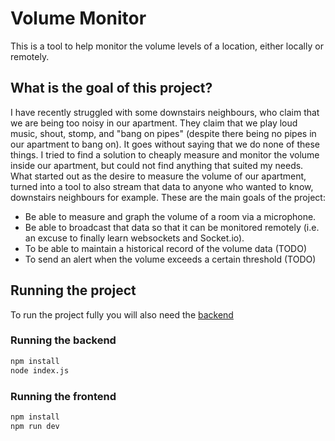 # Volume Monitor

This is a tool to help monitor the volume levels of a location, either locally or remotely.

## What is the goal of this project?

I have recently struggled with some downstairs neighbours, who claim that we are being too noisy in our apartment. They claim that we play loud music, shout, stomp, and "bang on pipes" (despite there being no pipes in our apartment to bang on). It goes without saying that we do none of these things. I tried to find a solution to cheaply measure and monitor the volume inside our apartment, but could not find anything that suited my needs. What started out as the desire to measure the volume of our apartment, turned into a tool to also stream that data to anyone who wanted to know, downstairs neighbours for example. These are the main goals of the project:

- Be able to measure and graph the volume of a room via a microphone.
- Be able to broadcast that data so that it can be monitored remotely (i.e. an excuse to finally learn websockets and Socket.io).
- To be able to maintain a historical record of the volume data (TODO)
- To send an alert when the volume exceeds a certain threshold (TODO)

## Running the project

To run the project fully you will also need the [backend](https://github.com/joelpotts/VolumeTrackerServer)

### Running the backend

```bash
npm install
node index.js
```

### Running the frontend

```bash
npm install
npm run dev
```
